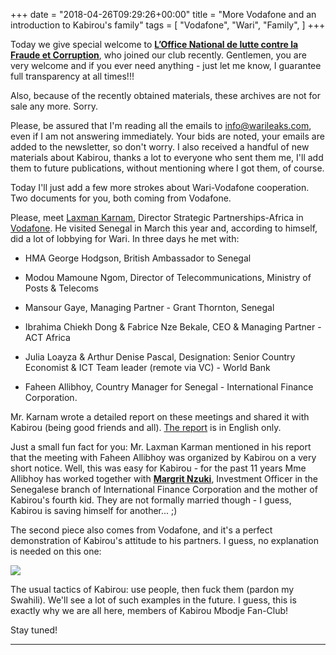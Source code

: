 +++
date = "2018-04-26T09:29:26+00:00"
title = "More Vodafone and an introduction to Kabirou's family"
tags = [
    "Vodafone",
    "Wari",
    "Family",
]
+++

Today we give special welcome to [**L’Office National de lutte contre la Fraude et Corruption**](http://ofnac.sn/), who joined our club recently. Gentlemen, you are very welcome and if you ever need anything - just let me know, I guarantee full transparency at all times!!!

<!--more-->

Also, because of the recently obtained materials, these archives are not for sale any more. Sorry.

Please, be assured that I'm reading all the emails to info@warileaks.com, even if I am not answering immediately. Your bids are noted, your emails are added to the newsletter, so don't worry. I also received a handful of new materials about Kabirou, thanks a lot to everyone who sent them me, I'll add them to future publications, without mentioning where I got them, of course.

Today I'll just add a few more strokes about Wari-Vodafone cooperation. Two documents for you, both coming from Vodafone.

Please, meet [Laxman Karnam](mailto:laxman.karnam@vodafone.com), Director Strategic Partnerships-Africa in [Vodafone](https://www.vodafone.com/). He visited Senegal in March this year and, according to himself, did a lot of lobbying for Wari. In three days he met with:

- HMA George Hodgson, British Ambassador to Senegal

- Modou Mamoune Ngom, Director of Telecommunications, Ministry of Posts & Telecoms

- Mansour Gaye, Managing Partner - Grant Thornton, Senegal

- Ibrahima Chiekh Dong & Fabrice Nze Bekale, CEO & Managing Partner - ACT Africa

- Julia Loayza & Arthur Denise Pascal, Designation: Senior Country Economist & ICT Team leader (remote via VC) - World Bank

- Faheen Allibhoy, Country Manager for Senegal - International Finance Corporation.

Mr. Karnam wrote a detailed report on these meetings and shared it with Kabirou (being good friends and all). [The report](https://res.cloudinary.com/vincentstradic/image/upload/v1524484343/postseven/Senegal_Visit_-_notes_March_2018_ver_1.0.pdf) is in English only.

Just a small fun fact for you: Mr. Laxman Karman mentioned in his report that the meeting with Faheen Allibhoy was organized by Kabirou on a very short notice. Well, this was easy for Kabirou - for the past 11 years Mme Allibhoy has worked together with [**Margrit Nzuki**](mailto:mnzuki@ifc.org), Investment Officer in the Senegalese branch of International Finance Corporation and the mother of Kabirou's fourth kid. They are not formally married though - I guess, Kabirou is saving himself for another... ;)

The second piece also comes from Vodafone, and it's a perfect demonstration of Kabirou's attitude to his partners. I guess, no explanation is needed on this one:

<div class="container" style="width:auto">
  <a target="blank" href="https://res.cloudinary.com/vincentstradic/image/upload/v1524484275/postseven/seven_pic_1.jpg">
    <img src="https://res.cloudinary.com/vincentstradic/image/upload/v1524484275/postseven/seven_pic_1.jpg" style="max-width:100%">
  </a>
</div>
<p>
 The usual tactics of Kabirou: use people, then fuck them (pardon my Swahili). We'll see a lot of such examples in the future. I guess, this is exactly why we are all here, members of Kabirou Mbodje Fan-Club!</p>

Stay tuned!

<hr>
